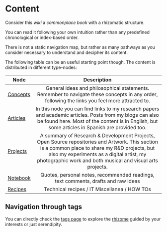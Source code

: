# Content

Consider this *wiki* a *commonplace book* with a rhizomatic structure. 

You can read it following your own intuition rather than any predefined chronological or index-based order. 

There is not a static navigation map, but rather as many pathways as you consider necessary to understand and decipher its content. 

The following table can be an useful starting point though. The content is distributed in different type-nodes:

| Node        | Description |
| ------------- |:-------------:|
|  [Concepts](content/concepts.md)    | General ideas and philosophical statements.  Remember to navigate these concepts in any order, following the links you feel more attracted to. |
|  [Articles](content/articles.md)    | In this node you can find links to my research papers and academic articles. Posts from my blogs can also be found here. Most of the content is in English, but some articles in Spanish are provided too. |
|  [Projects](content/projects.md)    | A summary of Research & Development Projects, Open Source repositories and Artwork. This section is a common place to share my R&D projects, but also my experiments as a digital artist, my photographic work and both musical and visual arts projects.
|  [Notebook](content/notebook.md)  | Quotes, personal notes, recommended readings, text comments, drafts and raw ideas |
|  [Recipes](content/recipes.md)    | Technical recipes / IT Miscellanea / HOW TOs |

## Navigation through tags  

You can directly check the [tags page](tags.md) to explore the [rhizome](content/concepts/rhizome.md) guided by your interests or just serendipity.